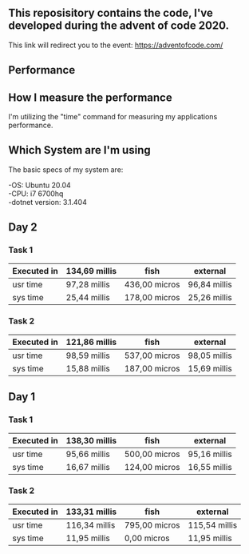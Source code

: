 ## This reposisitory contains the code, I've developed during the advent of code 2020.
This link will redirect you to the event: https://adventofcode.com/


## Performance

## How I measure the performance
I'm utilizing the "time" command for measuring my applications performance.

## Which System are I'm using
The basic specs of my system are:

-OS: Ubuntu 20.04\
-CPU: i7 6700hq\
-dotnet version: 3.1.404


## Day 2
### Task 1
|Executed in | 134,69 millis  |  fish         |  external |
|-|-|-|-|
|   usr time |  97,28 millis  |436,00 micros  | 96,84 millis |
|   sys time |  25,44 millis  |178,00 micros   |25,26 millis|

### Task 2
|Executed in | 121,86 millis  |  fish      |     external 
|-|-|-|-|
 |  usr time  | 98,59 millis | 537,00 micros |  98,05 millis 
 |  sys time  | 15,88 millis | 187,00 micros |  15,69 millis 
   
## Day 1
### Task 1
|Executed in | 138,30 millis |   fish     |      external |
|-|-|-|-|
 |  usr time  | 95,66 millis | 500,00 micros  | 95,16 millis |
 |  sys time |  16,67 millis | 124,00 micros  | 16,55 millis |

### Task 2
| Executed in |  133,31 millis   |  fish        |    external | 
|-|-|-|-|
 |   usr time |  116,34 millis |  795,00 micros |  115,54 millis | 
 |   sys time  |  11,95 millis  |   0,00 micros  |  11,95 millis| 
